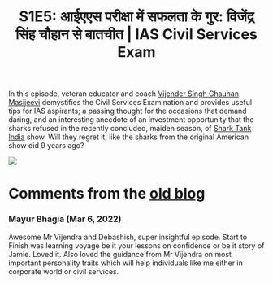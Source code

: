 ﻿---
type: episode
podcasts: [Sopaan]
Season: 1
Episode: 5
Image: "../../images/episode-art/sopaan-s1e5.png"
title: "S1E5: आईएएस परीक्षा में सफलता के गुर: विजेंद्र सिंह चौहान से बातचीत | IAS Civil Services Exam"
Description: "सोपान के पाँचवें अंक मेंः देबाशीष की डेरिंग, आईएएस परीक्षा में सफलता के गुर विजेंद्र सिंह चौहान 'मसिजीवी' की जुबानी और शार्क टैंक के निवेशकों के हाथ से छूटे एक सुनहरे मौके का रोचक किस्सा, जो शायद 9 साल बाद शार्क टैंक इंडिया पर दोहराया गया हो।"
Date: "2022-02-13"   # Example is "2016-04-25T04:09:45-05:00"
podcast_duration: 00:46:24
video_embed: "https://www.youtube.com/embed/PuexX0T3luo?si=tUKBUzlwCfI6y-d-&amp;controls=0"
spotify_embed_url: "https://open.spotify.com/embed/episode/3tHYBha1Xmo5o6W2oIvfjC"
explicit: "no"
tags: [IAS, Entrepreneurship, Sarkari Job]
featured: true
guests: [masijeevi]

#podcast_file: "###.mp3" # the name of the podcast file, after the media prefix.
#podcast_bytes: "" # the length of the episode in bytes
#guests: [] # The names of your guests, based on the filename without extension.
#sponsors: []
#subtitle: ""
#images: ["img/episode/default-social.jpg"]
#hosts: [] # The names of your hosts, based on the filename without extension.
#aliases: ["/##"]
#youtube: ""
#media_override # if you want to use a specific URL for the audio file
#truncate: ""
#upcoming: true # set to true if you want this to be listed as upcoming, etc, etc
#categories: []
---
#
In this episode, veteran educator and coach [Vijender Singh Chauhan Masijeevi](https://linktr.ee/pleasesitdown) demystifies the Civil Services Examination and provides useful tips for IAS aspirants; a passing thought for the occasions that demand daring, and an interesting anecdote of an investment opportunity that the sharks refused in the recently concluded, maiden season, of [Shark Tank India](https://twitter.com/sharktankindia) show. Will they regret it, like the sharks from the original American show did 9 years ago?

![](/../../images/seperator-gold.png)
# Comments from the [old blog](https://web.archive.org/web/20240612152054/http://podbharati.com/sopaan-s1e5/)

### Mayur Bhagia (Mar 6, 2022)
Awesome Mr Vijendra and Debashish, super insightful episode. Start to Finish was learning voyage be it your lessons on confidence or be it story of Jamie. Loved it. Also loved the guidance from Mr Vijendra on most important personality traits which will help individuals like me either in corporate world or civil services.